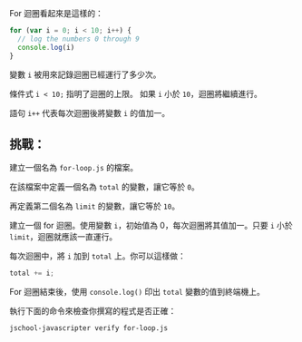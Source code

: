 For 迴圈看起來是這樣的：

```js
for (var i = 0; i < 10; i++) {
  // log the numbers 0 through 9
  console.log(i)
}
```

變數 `i` 被用來記錄迴圈已經運行了多少次。

條件式 `i < 10;` 指明了迴圈的上限。
如果 `i` 小於 `10`，迴圈將繼續進行。

語句 `i++` 代表每次迴圈後將變數 `i` 的值加一。

## 挑戰：

建立一個名為 `for-loop.js` 的檔案。

在該檔案中定義一個名為 `total` 的變數，讓它等於 `0`。

再定義第二個名為 `limit` 的變數，讓它等於 `10`。

建立一個 for 迴圈。使用變數 `i`，初始值為 0，每次迴圈將其值加一。只要 `i` 小於 `limit`，迴圈就應該一直運行。

每次迴圈中，將 `i` 加到 `total` 上。你可以這樣做：

```js
total += i;
```

For 迴圈結束後，使用 `console.log()` 印出 `total` 變數的值到終端機上。

執行下面的命令來檢查你撰寫的程式是否正確：

```bash
jschool-javascripter verify for-loop.js
```
